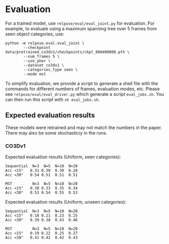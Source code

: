 # Evaluation

For a trained model, use `relpose/eval/eval_joint.py` for evaluation. For example,
to evaluate using a maximum spanning tree over 5 frames from seen object categories,
use:
```
python -m relpose.eval.eval_joint \
        --checkpoint data/pretrained_co3dv1/checkpoints/ckpt_000400000.pth \
        --num_frames 5 \
        --use_pbar \
        --dataset co3dv1 \
        --categories_type seen \
        --mode mst
```

To simplify evaluation, we provide a script to generate a shell file with the commands
for different numbers of frames, evaluation modes, etc. Please see
`relpose/eval/eval_driver.py` which generate a script `eval_jobs.sh`. You can then run
this script with `sh eval_jobs.sh`.

## Expected evaluation results

These models were retrained and may not match the numbers in the paper. There may also
be some stochasticiy in the runs.

### CO3Dv1

Expected evaluation results (Uniform, seen categories):
```
Sequential  N=3  N=5  N=10  N=20
Acc <15°   0.31 0.30  0.30  0.28
Acc <30°   0.54 0.51  0.51  0.51

MST         N=3  N=5  N=10  N=20
Acc <15°   0.30 0.33  0.35  0.34
Acc <30°   0.53 0.54  0.55  0.53
```


Expected evaluation results (Uniform, unseen categories):
```
Sequential  N=3  N=5  N=10  N=20
Acc <15°   0.18 0.21  0.23  0.25
Acc <30°   0.39 0.38  0.43  0.46

MST         N=3  N=5  N=10  N=20
Acc <15°   0.19 0.22  0.25  0.27
Acc <30°   0.41 0.42  0.42  0.43
```